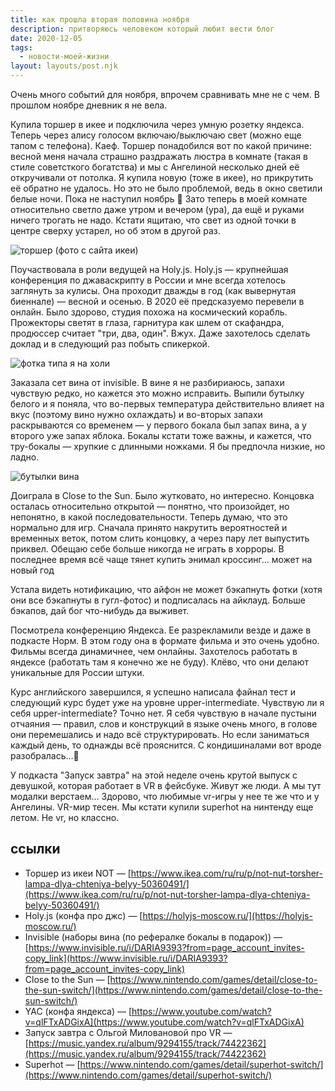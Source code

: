 ```yaml
---
title: как прошла вторая половина ноября
description: притворяюсь человеком который любит вести блог
date: 2020-12-05
tags:
  - новости-моей-жизни
layout: layouts/post.njk
---
```


Очень много событий для ноября, впрочем сравнивать мне не с чем. В прошлом ноябре дневник я не вела.

Купила торшер в икее и подключила через умную розетку яндекса. Теперь через алису голосом включаю/выключаю свет (можно еще тапом с телефона). Каеф. 
Торшер понадобился вот по какой причине: весной меня начала страшно раздражать люстра в комнате (такая в стиле советсткого богатства) и мы с Ангелиной несколько дней её откручивали от потолка. Я купила новую (тоже в икее), но прикрутить её обратно не удалось. Но это не было проблемой, ведь в окно светили белые ночи. Пока не наступил ноябрь 🌃 
Зато теперь в моей комнате относительно светло даже утром и вечером (ура), да ещё и руками ничего трогать не надо. Кстати ящитаю, что свет из одной точки в центре сверху устарел, но об этом в другой раз.

![торшер (фото с сайта икеи)](https://www.ikea.com/ru/ru/images/products/not-nut-torsher-lampa-dlya-chteniya-belyy__0879610_PE611351_S5.JPG?f=g)

Поучаствовала в роли ведущей на Holy.js. Holy.js — крупнейшая конференция по джаваскрипту в России и мне всегда хотелось заглянуть за кулисы. Она проходит дважды в год (как вывернутая биеннале) — весной и осенью. В 2020 её предсказуемо перевели в онлайн. Было здорово, студия похожа на космический корабль. Прожекторы светят в глаза, гарнитура как шлем от скафандра, продюссер считает "три, два, один". Вжух. Даже захотелось сделать доклад и в следующий раз побыть спикеркой.

![фотка типа я на холи](../../img/holyjs20202.jpg)

Заказала сет вина от invisible. В вине я не разбириаюсь, запахи чувствую редко, но кажется это можно исправить. Выпили бутылку белого и я поняла, что во-первых температура действительно влияет на вкус (поэтому вино нужно охлаждать) и во-вторых запахи раскрываются со временем — у первого бокала был запах вина, а у второго уже запах яблока. Бокалы кстати тоже важны, и кажется, что тру-бокалы — хрупкие с длинными ножками. Я бы предпочла низкие, но ладно.

![бутылки вина](https://www.invisible.ru/media/cache/photos/2020/11/11/vysokosnyi2.7_2480x1460_image_2.png)

Доиграла в Close to the Sun. Было жутковато, но интересно. Концовка осталась относительно открытой — понятно, что произойдет, но непонятно, в какой последовательности. Теперь думаю, что это нормально для игр. Сначала принято накрутить вероятностей и временных веток, потом слить концовку, а через пару лет выпустить приквел. Обещаю себе больше никогда не играть в хорроры.
В последнее время всё чаще тянет купить энимал кроссинг... может на новый год

Устала видеть нотификацию, что айфон не может бэкапнуть фотки (хотя они все бэкапнуты в гугл-фотос) и подписалась на айклауд. Больше бэкапов, дай бог что-нибудь да выживет. 

Посмотрела конференцию Яндекса. Ее разрекламили везде и даже в подкасте Норм. В этом году она в формате фильма и это очень удобно. Фильмы всегда динамичнее, чем онлайны. Захотелось работать в яндексе (работать там я конечно же не буду). Клёво, что они делают уникальные для России штуки.

Курс английского завершился, я успешно написала файнал тест и следующий курс будет уже на уровне upper-intermediate. Чувствую ли я себя upper-intermediate? Точно нет. Я себя чувствую в начале пустыни отчаяния — правил, слов и конструкций в языке очень много, в голове они перемешались и надо всё структурировать. Но если заниматься каждый день, то однажды всё прояснится. С кондишиналами вот вроде разобралась...🙁

У подкаста "Запуск завтра" на этой неделе очень крутой выпуск с девушкой, которая работает в VR в фейсбуке. Живут же люди. А мы тут модалки верстаем...
Здорово, что любимые vr-игры у нее те же что и у Ангелины. VR-мир тесен. Мы кстати купили superhot на нинтенду еще летом. Не vr, но классно.



## ссылки
- Торшер из икеи NOT — [https://www.ikea.com/ru/ru/p/not-nut-torsher-lampa-dlya-chteniya-belyy-50360491/](https://www.ikea.com/ru/ru/p/not-nut-torsher-lampa-dlya-chteniya-belyy-50360491/)
- Holy.js (конфа про джс) — [https://holyjs-moscow.ru/](https://holyjs-moscow.ru/)
- Invisible (наборы вина (по рефералке бокалы в подарок)) — [https://www.invisible.ru/i/DARIA9393?from=page_account_invites-copy_link](https://www.invisible.ru/i/DARIA9393?from=page_account_invites-copy_link)
- Close to the Sun — [https://www.nintendo.com/games/detail/close-to-the-sun-switch/](https://www.nintendo.com/games/detail/close-to-the-sun-switch/)
- YAC (конфа яндекса) — [https://www.youtube.com/watch?v=qlFTxADGixA](https://www.youtube.com/watch?v=qlFTxADGixA)
- Запуск завтра с Ольгой Миловановой про VR — [https://music.yandex.ru/album/9294155/track/74422362](https://music.yandex.ru/album/9294155/track/74422362)
- Superhot — [https://www.nintendo.com/games/detail/superhot-switch/](https://www.nintendo.com/games/detail/superhot-switch/)



